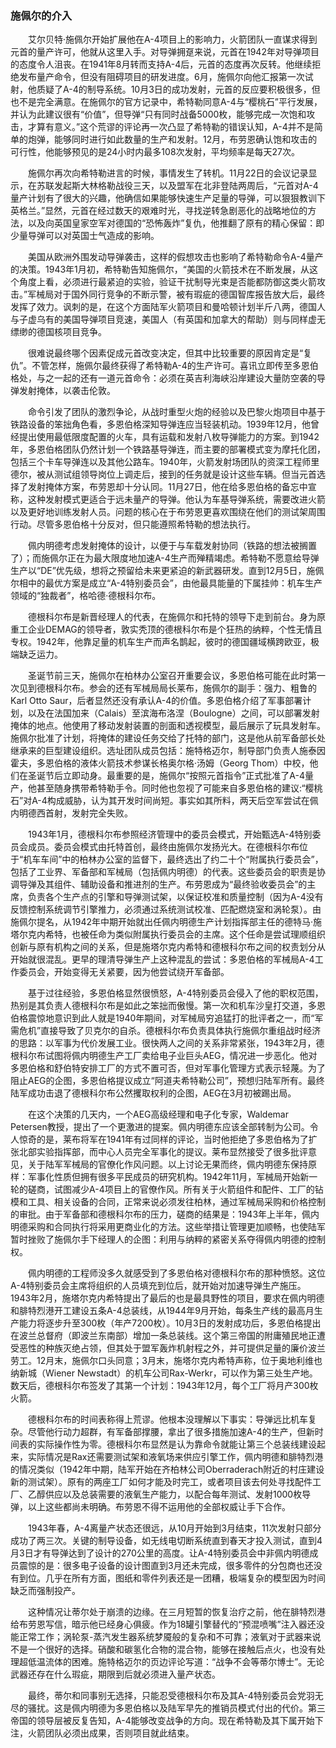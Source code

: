 ### 施佩尔的介入

　　艾尔贝特·施佩尔开始扩展他在A-4项目上的影响力，火箭团队一直谋求得到元首的量产许可，他就从这里入手。对导弹拥趸来说，元首在1942年对导弹项目的态度令人沮丧。在1941年8月转而支持A-4后，元首的态度再次反转。他继续拒绝发布量产命令，但没有阻碍项目的研发进度。6月，施佩尔向他汇报第一次试射，他质疑了A-4的制导系统。10月3日的成功发射，元首的反应要积极很多，但也不是完全满意。在施佩尔的官方记录中，希特勒同意A-4与“樱桃石”平行发展，并认为此建议很有“价值”，但导弹“只有同时战备5000枚，能够完成一次饱和攻击，才算有意义。”这个荒谬的评论再一次凸显了希特勒的错误认知，A-4并不是简单的炮弹，能够同时进行如此数量的生产和发射。12月，布劳恩确认饱和攻击的可行性，他能够预见的是24小时内最多108次发射，平均频率是每天27次。

　　施佩尔再次向希特勒进言的时候，事情发生了转机。11月22日的会议记录显示，在苏联发起斯大林格勒战役三天，以及盟军在北非登陆两周后，“元首对A-4量产计划有了很大的兴趣，他确信如果能够快速生产足量的导弹，可以狠狠教训下英格兰。”显然，元首在经过数天的艰难时光，寻找逆转急剧恶化的战略地位的方法，以及向英国皇家空军对德国的“恐怖轰炸”复仇，他推翻了原有的精心保留：即少量导弹可以对英国士气造成的影响。

　　美国从欧洲外围发动导弹袭击，这样的假想攻击也影响了希特勒命令A-4量产的决策。1943年1月初，希特勒告知施佩尔，“美国的火箭技术在不断发展，从这个角度上看，必须进行最紧迫的实验，验证干扰制导光束是否能都防御这类火箭攻击。”军械局对于国外同行竞争的不断示警，被有瑕疵的德国智库报告放大后，最终发挥了效力。讽刺的是，在这个方面陆军火箭项目和曼哈顿计划半斤八两，德国人与子虚乌有的美国导弹项目竞速，美国人（有英国和加拿大的帮助）则与同样虚无缥缈的德国核项目竞争。

　　很难说最终哪个因素促成元首改变决定，但其中比较重要的原因肯定是“复仇”。不管怎样，施佩尔最终获得了希特勒A-4的生产许可。喜讯立即传至多恩伯格处，与之一起的还有一道元首命令：必须在英吉利海峡沿岸建设大量防空袭的导弹发射掩体，以袭击伦敦。

　　命令引发了团队的激烈争论，从战时重型火炮的经验以及巴黎火炮项目中基于铁路设备的笨拙角色看，多恩伯格深知导弹连应当轻装机动。1939年12月，他曾经提出使用最低限度配置的火车，具有运载和发射八枚导弹能力的方案。到1942年，多恩伯格团队仍然计划一个铁路基导弹连，而主要的部署模式变为摩托化团，包括三个卡车导弹连以及其他公路车。1940年，火箭发射场团队的资深工程师里德尔，被从测试组领导岗位上调走后，接到的任务就是设计这些车辆。但当元首选择了发射掩体方案，布劳恩却十分认同。11月27日，他在给多恩伯格的备忘中宣称，这种发射模式更适合于远未量产的导弹。他认为车基导弹系统，需要改进火箭以及更好地训练发射人员。问题的核心在于布劳恩更喜欢围绕在他们的测试架周围行动。尽管多恩伯格十分反对，但只能遵照希特勒的想法执行。

　　佩内明德考虑发射掩体的设计，以便于与车载发射协同（铁路的想法被搁置了）；而施佩尔正在为最大限度地加速A-4生产而殚精竭虑。希特勒不愿意给导弹生产以“DE”优先级，想将之预留给未来更紧迫的新武器研发。直到12月5日，施佩尔相中的最优方案是成立“A-4特别委员会”，由他最具能量的下属挂帅：机车生产领域的“独裁者”，格哈德·德根科尔布。

　　德根科尔布是新晋经理人的代表，在施佩尔和托特的领导下走到前台。身为原重工企业DEMAG的领导者，敦实秃顶的德根科尔布是个狂热的纳粹，个性无情且专权。1942年，他靠足量的机车生产而声名鹊起，彼时的德国疆域横跨欧亚，极端缺乏运力。

　　圣诞节前三天，施佩尔在柏林办公室召开重要会议，多恩伯格可能在此时第一次见到德根科尔布。参会的还有军械局局长莱布，施佩尔的副手：强力、粗鲁的Karl Otto Saur，后者显然还没有承认A-4的价值。多恩伯格介绍了军事部署计划，以及在法国加来（Calais）至滨海布洛涅（Boulogne）之间，可以部署发射掩体的地点。他使用了移动发射装置的剖面和透视模型，最后展示了玩具发射车。施佩尔批准了计划，将掩体的建设任务交给了托特的部门，这是他从前军备部长处继承来的巨型建设组织。选址团队成员包括：施特格迈尔，制导部门负责人施泰因霍夫，多恩伯格的液体火箭技术参谋长格奥尔格·汤姆（Georg Thom）中校，他们在圣诞节后立即动身。最重要的是，施佩尔“按照元首指令”正式批准了A-4量产，他甚至随身携带希特勒手令。同时他也忽视了可能来自多恩伯格的建议:“樱桃石”对A-4构成威胁，认为其开发时间尚短。事实如其所料，两天后空军尝试在佩内明德西首射，发射完全失败。

　　1943年1月，德根科尔布参照经济管理中的委员会模式，开始甄选A-4特别委员会成员。委员会模式由托特首创，最终由施佩尔发扬光大。在德根科尔布位于“机车车间”中的柏林办公室的监督下，最终选出了约二十个“附属执行委员会”，包括了工业界、军备部和军械局（包括佩内明德）的代表。这些委员会的职责是协调导弹及其组件、辅助设备和推进剂的生产。布劳恩成为“最终验收委员会”的主席，负责各个生产点的引擎和导弹测试架，以保证校准和质量控制（因为A-4没有反馈控制系统调节引擎推力，必须通过系统测试校准、匹配燃烧室和涡轮泵）。由施佩尔提名，从1942年中期开始就出任佩内明德生产计划指挥部主任的德特马·施塔尔克内希特，也被任命为类似附属执行委员会的主席。这个任命是尝试理顺组织创新与原有机构之间的关系，但是施塔尔克内希特和德根科尔布之间的权责划分从开始就很混乱。更早的理清导弹生产上这种混乱的尝试：多恩伯格的军械局A-4工作委员会，开始变得无关紧要，因为他尝试绕开军备部。

　　基于过往经验，多恩伯格显然很愤怒，A-4特别委员会侵入了他的职权范围，热别是其负责人德根科尔布是如此之笨拙而傲慢。第一次和机车沙皇打交道，多恩伯格震惊地意识到此人就是1940年期间，对军械局穷追猛打的批评者之一，而“军需危机”直接导致了贝克尔的自杀。德根科尔布负责具体执行施佩尔重组战时经济的思路：以军事为代价发展工业。很快两人之间的关系非常紧张，1943年2月，德根科尔布试图将佩内明德生产工厂卖给电子业巨头AEG，情况进一步恶化。他对多恩伯格和舒伯特安排工厂的方式不置可否，但对军事化管理方式表示轻蔑。为了阻止AEG的企图，多恩伯格提议成立“阿道夫希特勒公司”，预想归陆军所有。最终陆军成功击退了德根科尔布公然攫取权利的企图，AEG在3月初被踢出局。

　　在这个决策的几天内，一个AEG高级经理和电子化专家，Waldemar Petersen教授，提出了一个更激进的提案。佩内明德东应该全部转制为公司。令人惊奇的是，莱布将军在1941年有过同样的评论，当时他拒绝了多恩伯格为了扩张北部实验指挥部，而中心人员完全军事化的提议。莱布显然接受了很多批评意见，关于陆军军械局的官僚化作风问题。以上讨论无果而终，佩内明德东保持原样：军事化性质但拥有很多平民成员的研究机构。1942年11月，军械局开始新一轮的磋商，试图减少A-4项目上的官僚作风。所有关于火箭组件和配件、工厂的钻模和工具、相关设备的合同，正常来说必须发往柏林，通过军械局采购和价格控制的审批。由于军备部和德根科尔布的压力，磋商的结果是：1943年上半年，佩内明德采购和合同执行将采用更商业化的方法。这些举措让管理更加顺畅，也使陆军暂时挫败了施佩尔手下经理人的企图：利用与纳粹的紧密关系夺得佩内明德的控制权。

　　佩内明德的工程师没多久就感受到了多恩伯格对德根科尔布的那种愤怒。这位A-4特别委员会主席将组织的人员填充到位后，就开始对加速导弹生产施压。1943年2月，施塔尔克内希特提出了最后的也是最具野性的项目，要求在佩内明德和腓特烈港开工建设五条A-4总装线，从1944年9月开始，每条生产线的最高月生产能力将逐步升至300枚（年产7200枚）。10月3日的发射成功后，多恩伯格提出在波兰总督府（即波兰东南部）增加一条总装线。这个第三帝国的附庸殖民地正遭受恶性的种族灭绝占领，但其处于盟军轰炸机射程之外，并可提供足量的廉价波兰劳工。12月末，施佩尔口头同意；3月末，施塔尔克内希特声称，位于奥地利维也纳新城（Wiener Newstadt）的机车公司Rax-Werkr，可以作为第三处生产地。数天后，德根科尔布签发了其第一个计划：1943年12月，每个工厂将月产300枚火箭。

　　德根科尔布的时间表称得上荒谬。他根本没理解以下事实：导弹远比机车复杂。尽管他行动力超群，有军备部撑腰，拿出了很多措施加速A-4的生产，但新时间表的实际操作性为零。德根科尔布显然是认为靠命令就能让第三个总装线建设起来，实际情况是Rax还需要测试架和液氧场来供应引擎工作，佩内明德和腓特烈港的情况类似（1942年中期，陆军开始在齐柏林公司Oberraderach附近的村庄建设新的测试架）。原有的两座工厂如何才能及时完工，或者项目该去何处寻找配件工厂、乙醇供应以及总装需要的液氧生产能力，以配合每年测试、发射1000枚导弹，以上这些都尚未明确。布劳恩不得不运用他的全部权威让手下合作。

　　1943年春，A-4离量产状态还很远，从10月开始到3月结束，11次发射只部分成功了两三次。关键的制导设备，如无线电切断系统直到春天才投入测试，直到4月3日才有导弹达到了设计的270公里的高度。让A-4特别委员会中非佩内明德成员震惊的是：很多电子设备的设计图直到3月还未完成，很多零件的分包商也还没有到位。几乎在所有方面，图纸和零件列表还是一团糟，极端复杂的模型因为时间缺乏而强制投产。

　　这种情况让蒂尔处于崩溃的边缘。在三月短暂的恢复治疗之前，他在腓特烈港给布劳恩写信，暗示他已经身心俱疲。作为18罐引擎替代的“预混喷嘴”注入器还没能正常工作；涡轮泵-蒸汽发生器系统梦魇般的复杂和不可靠；液氧对于武器来说不是一个很好的选择。硝酸和碳氢化合物的混合物，能够在接触后点火，也没有处理超低温流体的困难。施特格迈尔的页边评论写道：“战争不会等蒂尔博士”。无论武器还存在什么瑕疵，期限到后就必须进入量产状态。

　　最终，蒂尔和同事别无选择，只能忍受德根科尔布及其A-4特别委员会党羽无尽的骚扰。这是佩内明德为多恩伯格以及陆军早先的推销员模式付出的代价。第三帝国的领导层被反复告知，A-4能够改变战争的方向。现在希特勒及其下属开始下注，火箭团队必须出成果，否则项目就此结束。

